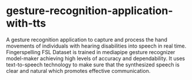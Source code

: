 # gesture-recognition-application-with-tts
A gesture recognition application to capture and process the hand movements of individuals with hearing disabilities into speech in real time.
Fingerspelling FSL Dataset is trained in mediapipe gesture recognizer model-maker achieving high levels of accuracy and dependability. It uses text-to-speech technology to make sure that the synthesized speech is clear and natural which promotes effective communication.
